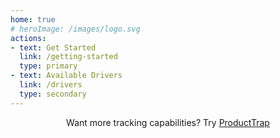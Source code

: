 ```yaml
---
home: true
# heroImage: /images/logo.svg
actions:
- text: Get Started
  link: /getting-started
  type: primary
- text: Available Drivers
  link: /drivers
  type: secondary
---
```


<div align="center">

Want more tracking capabilities? Try [ProductTrap](https://producttrap.voke.dev)

</div>
